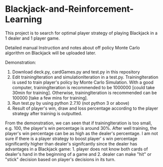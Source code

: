 # Blackjack-and-Reinforcement-Learning
This project is to search for optimal player strategy of playing Blackjack in a 1 dealer and 1 player game.

Detailed manual Instruction and notes about off policy Monte Carlo algorithm on Blackjack will be uploaded later.

Demonstration:
1. Download deck.py, cardGames.py and test.py in this repository
2. Edit trainingIteration and simulationIteration in a test.py. TrainingIteration is used to train player's policy by Monte Carlo Simulation. With a good computer, trainingIteration is recommended to be 1000000 [could take 30min for training]. Otherwise, trainingIteration is recommended can be 100000 [take a few mins for training].
3. Run test.py by using python 2.7.10 (not python 3 or above)
4. Result of player's win, draw and loss percentage according to the player strategy after training is outputted.

From the demonstration, we can seen that if trainingIteration is too small, e.g. 100, the player's win percentage is around 30%. After well training, the player's win percentage can be as high as the dealer's percentage. I am not sure if there is a player strategy to boost player' s win percentage significantly higher than dealer's signifcantly since the dealer has advantages in a Blackjack game: 1. player does not know both cards of dealer's hand in the beginning of a game and 2. dealer can make "hit" or "stick" decision based on player's decisions in its turn.

